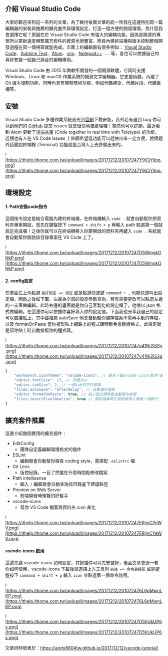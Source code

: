 ## 介紹 Visual Studio Code
大家好歡迎來到這一系列的文章，為了維持後面文章的統一性我在這邊特別寫一篇編輯器的安裝與推薦的擴充套件與環境設定，打造一個方便的開發環境，為什麼我會選擇它呢？原因在於 Visual Studio Code 有強大的編輯功能，因為是開源的專案所以更新速度頻繁擴充套件的資源也很豐富，而且內建終端機與版本控制整個開發過程在同一個視窗就能完成。市面上的編輯器有很多例如： [Visual Studio Code](https://code.visualstudio.com/)、[Sublime Text](https://www.sublimetext.com/)、[Atom](https://atom.io/)、[vim](https://vim.sourceforge.io/download.php)、[Notepad++](https://notepad-plus-plus.org/zh/) ......等，各位可以依據自己的喜好安裝一個自己適合的編輯環境。

Visual Studio Code 由 2015 年微軟所開發的一個開源軟體，它同時支援 Windows、Linux 和 macOS 作業系統的開源文字編輯器。它支援偵錯，內建了Git 版本控制功能，同時也具有開發環境功能，例如代碼補全、代碼片段、代碼重構等。


## 安裝
Visual Studio Code 多種作業系統首先到[官網](https://code.visualstudio.com/)下載安裝，此外若有遇到 bug 你可以到他們的 [GitHub](https://github.com/Microsoft/vscode/) 提交 issues 就會很快地被處理囉！當然也可以許願，最近看到 Atom 更新了[遠端共筆](https://teletype.atom.io/) (Code together in real time with Teletype) 的功能，近期也有人在 VS Code issues 上許願希望這功能可以趕快出來一定方便，說個題外話聽說終端機 (Terminal) 功能就是台灣人上去許願出來的。

![https://ithelp.ithome.com.tw/upload/images/20171212/20107247Y9iCjYilpp.png](https://ithelp.ithome.com.tw/upload/images/20171212/20107247Y9iCjYilpp.png)

## 環境設定
#### 1. Path安裝code指令
這個指令設定是結合電腦內建的終端機，在終端機輸入 `code .` 就會自動幫你把資料夾專案開啟，首先在鍵盤按下 `command + shift + p` 再輸入 path 點選第一個就設定完成囉！之後你就可以在終端機移入你要開啟的資料夾再鍵入 `code .` 系統就會自動幫你開啟該目錄專案在 VS Code 上了。

![https://ithelp.ithome.com.tw/upload/images/20171212/20107247D5WmgkONkP.png](https://ithelp.ithome.com.tw/upload/images/20171212/20107247D5WmgkONkP.png)

#### 2. config設定
在畫面左上角點選 `喜好設定 => 設定` 或是點選快速鍵 `command + ,` 也能快速叫出設定檔，開啟之後如下圖，左邊為全部的設定參數查詢，若有需要更改可以點選左邊的一支筆做編輯，此時右邊的畫面就是你自己客製化的設定檔了，他使以 json 格式做編輯，在這邊你可以依據你喜好填入你的設定值，下面我也分享我自己的設定可以直接貼上，其中最推薦 autoSave 他會自動幫你儲存檔案不需再手動的存檔，以及 formatOnPaste 當你複製貼上網路上的程式碼時難免會跑版格式，此設定就是幫你貼上時自動排版你的程式碼。

![https://ithelp.ithome.com.tw/upload/images/20171212/20107247v41Nj2iS3g.png](https://ithelp.ithome.com.tw/upload/images/20171212/20107247v41Nj2iS3g.png)

```js
{
    "workbench.iconTheme": "vscode-icons", // 要先下載vscode-icons套件(後面會提到)
    "editor.fontSize": 13, // 字體大小
    "editor.tabSize": 2, // 一個tab的空白間隔
    "files.autoSave": "afterDelay", // 自動儲存檔案
    "editor.formatOnPaste": true, // 貼上程式碼時會自動幫你排版
    "files.insertFinalNewline": true // 儲存檔案時在其結尾插入最後一個新行
}
```

## 擴充套件推薦
這邊介紹幾個實用的擴充插件：
- EditConfig
  - 團隊自定義編輯環境格式的插件
- ESLint
  - 編輯器會自動幫你檢查 coding style，需搭配 `.eslintrc` 檔
- Git Lens
  - 版控紀錄，一目了然誰在什麼時間點修改檔案
- Path intellisense
  - 輸入 `/` 編輯器會自動查詢該目錄底下建議路徑
- Preview on Web Server
  - 前端開發時預覽的好幫手
- vscode-icons
  - 幫你 VS Code 檔案與資料夾 icon 美化

![https://ithelp.ithome.com.tw/upload/images/20171212/20107247ERjjnCYeWV.png](https://ithelp.ithome.com.tw/upload/images/20171212/20107247ERjjnCYeWV.png)

#### vscode-icons 啟用
這邊先講 vscode-icons 如何設定，其餘插件可以先安裝好，後面文章會逐一教你如何使用，vscode-icons 下載後請選擇上方工具列 `前往 => 命令選擇區` 或是鍵盤按下 `command + shift + p` 輸入 `icon` 並點選第一個命令啟用。

![https://ithelp.ithome.com.tw/upload/images/20171212/201072476L6pMwnLKP.png](https://ithelp.ithome.com.tw/upload/images/20171212/201072476L6pMwnLKP.png)

![https://ithelp.ithome.com.tw/upload/images/20171212/20107247D5tjUkUP6s.png](https://ithelp.ithome.com.tw/upload/images/20171212/20107247D5tjUkUP6s.png)


文章同時發表於：https://andy6804tw.github.io/2017/12/12/vscode-tutorial/
